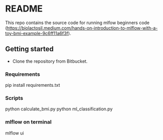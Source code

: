# README #

This repo contains the source code for running mlfow beginners code (https://biolactosil.medium.com/hands-on-introduction-to-mlflow-with-a-toy-bmi-example-9c6ff11a6f3f).

## Getting started ##

* Clone the repository from Bitbucket.

### Requirements ###
pip install requirements.txt


### Scripts ###
python calculate_bmi.py
python ml_classification.py


### mlflow on terminal ###
mlflow ui

